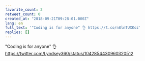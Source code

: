 ```yaml
---
favorite_count: 2
retweet_count: 0
created_at: "2018-09-21T09:28:01.000Z"
lang: en
full_text: '"Coding is for anyone" 👌 https://t.co/n8lnTUXKoz'
replies: []
---
```


"Coding is for anyone" 👌
<https://twitter.com/Lyndsey360/status/1042854430960320512>
